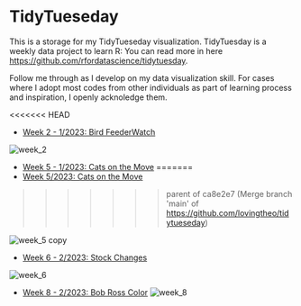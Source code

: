 # TidyTueseday
This is a storage for my TidyTueseday visualization. TidyTuesday is a weekly data project to learn R: You can read more in here https://github.com/rfordatascience/tidytuesday. 

Follow me through as I develop on my data visualization skill. For cases where I adopt most codes from other individuals as part of learning process and inspiration, I openly acknoledge them.

<<<<<<< HEAD
 * [Week 2 - 1/2023: Bird FeederWatch](https://github.com/lovingtheo/tidytueseday/blob/main/rmarkdown/bird%20watch/week_2.png)

![week_2](https://github.com/lovingtheo/tidytueseday/blob/main/rmarkdown/1%20W2%20Bird%20Watch/week_2.png?raw=true)
 
 * [Week 5 - 1/2023: Cats on the Move](https://github.com/lovingtheo/tidytueseday/blob/main/rmarkdown/cat/week_5.png)
=======
 * [Week 5/2023: Cats on the Move](https://github.com/lovingtheo/tidytueseday/blob/main/rmarkdown/cat/week_5.png)
>>>>>>> parent of ca8e2e7 (Merge branch 'main' of https://github.com/lovingtheo/tidytueseday)

![week_5 copy](https://github.com/lovingtheo/tidytueseday/blob/main/rmarkdown/1%20W5%20UK%20Cats/week_5.png?raw=true)

 * [Week 6 - 2/2023: Stock Changes](https://github.com/lovingtheo/tidytueseday/blob/main/rmarkdown/stock/week_6.png)

![week_6](https://github.com/lovingtheo/tidytueseday/blob/main/rmarkdown/2%20W6%20Big%20Tech%20Stock/week_6.png?raw=true)

* [Week 8 - 2/2023: Bob Ross Color](https://github.com/lovingtheo/tidytueseday/blob/main/rmarkdown/stock/week_6.png)
![week_8](https://github.com/lovingtheo/tidytueseday/blob/main/rmarkdown/%202%20W8%20Bob%20Ross/week_8.png?raw=true)
